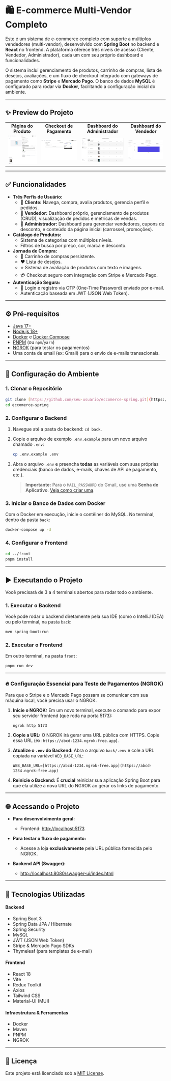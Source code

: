 # 🛍️ E-commerce Multi-Vendor Completo

Este é um sistema de e-commerce completo com suporte a múltiplos vendedores (multi-vendor), desenvolvido com **Spring Boot** no backend e **React** no frontend. A plataforma oferece três níveis de acesso (Cliente, Vendedor, Administrador), cada um com seu próprio dashboard e funcionalidades.

O sistema inclui gerenciamento de produtos, carrinho de compras, lista de desejos, avaliações, e um fluxo de checkout integrado com gateways de pagamento como **Stripe** e **Mercado Pago**. O banco de dados **MySQL** é configurado para rodar via **Docker**, facilitando a configuração inicial do ambiente.

---

## ✨ Preview do Projeto

<table>
  <tr>
    <td align="center"><strong>Página do Produto</strong></td>
    <td align="center"><strong>Checkout de Pagamento</strong></td>
    <td align="center"><strong>Dashboard do Administrador</strong></td>
    <td align="center"><strong>Dashboard do Vendedor</strong></td>
  </tr>
  <tr>
    <td><img src="previews/produto.png" alt="Página de detalhes do produto com informações, avaliações e imagens."/></td>
    <td><img src="previews/pagamento.png" alt="Página de checkout com seleção de endereço e métodos de pagamento Stripe e Mercado Pago."/></td>
    <td><img src="previews/adm.png" alt="Dashboard do administrador para gerenciamento de promoções de produtos."/></td>
    <td><img src="previews/vendedor.png" alt="Dashboard do vendedor para analisar e gerenciar todas as suas vendas."/></td>
  </tr>
</table>

---

## ✅ Funcionalidades

- **Três Perfis de Usuário:**
  - 👤 **Cliente:** Navega, compra, avalia produtos, gerencia perfil e pedidos.
  - 🏪 **Vendedor:** Dashboard próprio, gerenciamento de produtos (CRUD), visualização de pedidos e métricas de vendas.
  - 👑 **Administrador:** Dashboard para gerenciar vendedores, cupons de desconto, e conteúdo da página inicial (carrossel, promoções).
- **Catálogo de Produtos:**
  - Sistema de categorias com múltiplos níveis.
  - Filtros de busca por preço, cor, marca e desconto.
- **Jornada de Compra:**
  - 🛒 Carrinho de compras persistente.
  - ❤️ Lista de desejos.
  - ⭐️ Sistema de avaliação de produtos com texto e imagens.
  - 💳 Checkout seguro com integração com Stripe e Mercado Pago.
- **Autenticação Segura:**
  - 🔐 Login e registro via OTP (One-Time Password) enviado por e-mail.
  - Autenticação baseada em JWT (JSON Web Token).

---

## ⚙️ Pré-requisitos

- [Java 17+](https://www.oracle.com/java/technologies/javase/jdk17-archive-downloads.html)
- [Node.js 18+](https://nodejs.org/)
- [Docker](https://www.docker.com/) e [Docker Compose](https://docs.docker.com/compose/install/)
- [PNPM](https://pnpm.io/) (ou `npm`/`yarn`)
- [NGROK](https://ngrok.com/download) (para testar os pagamentos)
- Uma conta de email (ex: Gmail) para o envio de e-mails transacionais.

---

## 🚀 Configuração do Ambiente

### 1. Clonar o Repositório

```bash
git clone [https://github.com/seu-usuario/eccomerce-spring.git](https://github.com/seu-usuario/eccomerce-spring.git)
cd eccomerce-spring
```

### 2. Configurar o Backend

1.  Navegue até a pasta do backend: `cd back`.
2.  Copie o arquivo de exemplo `.env.example` para um novo arquivo chamado `.env`:
    ```bash
    cp .env.example .env
    ```
3.  Abra o arquivo `.env` e preencha **todas** as variáveis com suas próprias credenciais (banco de dados, e-mails, chaves de API de pagamento, etc.).

    > **Importante:** Para o `MAIL_PASSWORD` do Gmail, use uma **Senha de Aplicativo**. [Veja como criar uma](https://support.google.com/accounts/answer/185833).

### 3. Iniciar o Banco de Dados com Docker

Com o Docker em execução, inicie o contêiner do MySQL. No terminal, dentro da pasta `back`:

```bash
docker-compose up -d
```

### 4. Configurar o Frontend

```bash
cd ../front
pnpm install
```

---

## ▶️ Executando o Projeto

Você precisará de 3 a 4 terminais abertos para rodar todo o ambiente.

### 1. Executar o Backend

Você pode rodar o backend diretamente pela sua IDE (como o IntelliJ IDEA) ou pelo terminal, na pasta `back`:

```bash
mvn spring-boot:run
```

### 2. Executar o Frontend

Em outro terminal, na pasta `front`:

```bash
pnpm run dev
```

---

### 🔥 Configuração Essencial para Teste de Pagamentos (NGROK)

Para que o Stripe e o Mercado Pago possam se comunicar com sua máquina local, você precisa usar o NGROK.

1.  **Inicie o NGROK:** Em um novo terminal, execute o comando para expor seu servidor frontend (que roda na porta 5173):

    ```bash
    ngrok http 5173
    ```

2.  **Copie a URL:** O NGROK irá gerar uma URL pública com HTTPS. Copie essa URL (ex: `https://abcd-1234.ngrok-free.app`).

3.  **Atualize o `.env` do Backend:** Abra o arquivo `back/.env` e cole a URL copiada na variável `WEB_BASE_URL`:

    ```env
    WEB_BASE_URL=[https://abcd-1234.ngrok-free.app](https://abcd-1234.ngrok-free.app)
    ```

4.  **Reinicie o Backend:** É **crucial** reiniciar sua aplicação Spring Boot para que ela utilize a nova URL do NGROK ao gerar os links de pagamento.

---

## 🌐 Acessando o Projeto

- **Para desenvolvimento geral:**

  - Frontend: [http://localhost:5173](http://localhost:5173)

- **Para testar o fluxo de pagamento:**

  - Acesse a loja **exclusivamente** pela URL pública fornecida pelo NGROK.

- **Backend API (Swagger):**
  - [http://localhost:8080/swagger-ui/index.html](http://localhost:8080/swagger-ui/index.html)

---

## 🧰 Tecnologias Utilizadas

#### **Backend**

- Spring Boot 3
- Spring Data JPA / Hibernate
- Spring Security
- MySQL
- JWT (JSON Web Token)
- Stripe & Mercado Pago SDKs
- Thymeleaf (para templates de e-mail)

#### **Frontend**

- React 18
- Vite
- Redux Toolkit
- Axios
- Tailwind CSS
- Material-UI (MUI)

#### **Infraestrutura & Ferramentas**

- Docker
- Maven
- PNPM
- NGROK

---

## 📄 Licença

Este projeto está licenciado sob a [MIT License](LICENSE).
